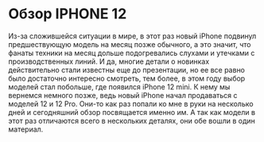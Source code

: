 # Обзор IPHONE 12
Из-за сложившейся ситуации в мире, в этот раз новый iPhone подвинул предшествующую модель на месяц позже обычного, а это значит, что фанаты техники на месяц дольше подогревались слухами и утечками с производственных линий. И да, многие детали о новинках действительно стали известны еще до презентации, но ее все равно было достаточно интересно смотреть, тем более, в этом году выбор моделей стал побольше, где появился iPhone 12 mini. К нему мы вернемся немного позже, ведь новый iPhone начал продаваться с моделей 12 и 12 Pro. Они-то как раз попали ко мне в руки на несколько дней и сегодняшний обзор посвящается именно им. А так как модели в этот раз отличаются всего в нескольких деталях, они обе вошли в один материал.


